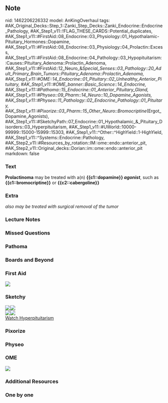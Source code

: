 ## Note
nid: 1462206226332
model: AnKingOverhaul
tags: #AK_Original_Decks::Step_1::Zanki_Step_Decks::Zanki_Endocrine::Endocrine_Pathology, #AK_Step1_v11::!FLAG_THESE_CARDS::Potential_duplicates, #AK_Step1_v11::#FirstAid::08_Endocrine::03_Physiology::01_Hypothalamic-Pituitary_Hormones::Dopamine, #AK_Step1_v11::#FirstAid::08_Endocrine::03_Physiology::04_Prolactin::Excess, #AK_Step1_v11::#FirstAid::08_Endocrine::04_Pathology::03_Hypopituitarism::Causes::Pituitary_Adenoma::Prolactin_Adenoma, #AK_Step1_v11::#FirstAid::12_Neuro_&_Special_Senses::03_Pathology::20_Adult_Primary_Brain_Tumors::Pituitary_Adenoma::Prolactin_Adenoma, #AK_Step1_v11::#OME::14_Endocrine::01_Pituitary::02_Unhealthy_Anterior_Pituitary, #AK_Step1_v11::#OME_banner::Basic_Science::14_Endocrine, #AK_Step1_v11::#Pathoma::15_Endocrine::01_Anterior_Pituitary_Gland, #AK_Step1_v11::#Physeo::09_Pharm::14_Neuro::10_Dopamine_Agonists, #AK_Step1_v11::#Physeo::11_Pathology::02_Endocrine_Pathology::01_Pituitary, #AK_Step1_v11::#Pixorize::03_Pharm::15_Other_Neuro::Bromocriptine_(Ergot_Dopamine_Agonists), #AK_Step1_v11::#SketchyPath::07_Endocrine::01_Hypothalamic_&_Pituitary_Disorders::03_Hyperpituitarism, #AK_Step1_v11::#UWorld::10000-99999::15000-15999::15303, #AK_Step1_v11::^Other::^HighYield::1-HighYield, #AK_Step1_v11::^Systems::Endocrine::Pathology, #AK_Step2_v11::#Resources_by_rotation::IM::ome::endo::anterior_pit, #AK_Step2_v11::Original_decks::Dorian::im::ome::endo::anterior_pit
markdown: false

### Text
<div>
  <b>Prolactinoma</b> may be treated with a(n) <b>{{c1::dopamine}}
  <i>agonist</i></b>, such as <b>{{c1::bromocriptine}}</b> or
  <b>{{c2::cabergoline}}</b>
</div>

### Extra
<i>also may be treated with surgical removal of the tumor</i>

### Lecture Notes


### Missed Questions


### Pathoma


### Boards and Beyond


### First Aid
<img src="tmpnLKKUU.png">

### Sketchy
<div><img src=
"Screen%20Shot%202020-03-20%20at%202.02.20%20PM.JPG"><img src=
"Screen%20Shot%202020-03-20%20at%202.02.29%20PM.JPG"></div>
<div><img src=
"paste-6e67f4b0e02d5deadf8c94b1cba20d6258064637_1566160514431_1566160514431.png"><img src="paste-132972187485225_1566160514431.jpg"></div><a href="https://dashboard.sketchy.com/study/medical/courses/medical-pathophysiology/units/medical-pathophysiology-endocrine/videos/medical-pathophysiology-endocrine-hypothalamic-and-pituitary-disorders-hyperpituitarism?utm_source=anki&utm_medium=partnership&utm_campaign=february_update&utm_content=medical">Watch
Hyperpituitarism</a>

### Pixorize


### Physeo


### OME
<div class="ome-widget">
  <a href=
  "https://onlinemeded.org/spa/endocrine?ref=anki"><img src="_OME_AnkiFlashcards_Topic_1.png"></a>
</div>

### Additional Resources


### One by one

